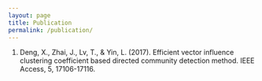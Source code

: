 ```yaml
---
layout: page
title: Publication
permalink: /publication/
---
```


1. Deng, X., Zhai, J., Lv, T., & Yin, L. (2017). Efficient vector influence clustering coefficient based directed community detection method. IEEE Access, 5, 17106-17116.
